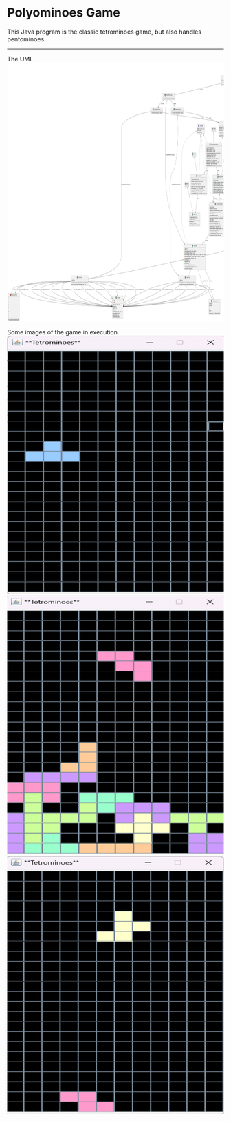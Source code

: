 # Polyominoes Game

This Java program is the classic tetrominoes game, but also handles pentominoes.

---
<p>
The UML
  <img src="/UML/uml.png" width="900" height="600">
</p>

<p>
Some images of the game in execution
  <img src="/Images/1.png" width="900" height="600">
  <img src="/Images/3.png" width="900" height="600">
  <img src="/Images/4.png" width="900" height="600">
</p>




  
